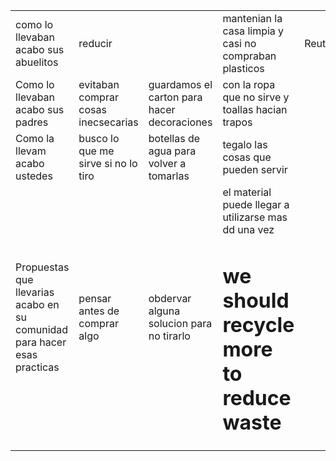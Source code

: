 <DOCTYPE html>
<html>

<head>
     <title>tabla de cultura digital </title>
</head>
<body>
<table>
<tr>
<td>como lo llevaban acabo sus abuelitos</td> 
<td>reducir<td>
                                        <td>mantenian la casa limpia y casi no compraban plasticos</td> <td>Reutilizar</td> <td>reutilizaban botellas para guardar el agua</td> <td>Reciclar</td> <td>guardaban las botellas para usar despue</td>
<tr>


<td>Como lo llevaban acabo sus padres</td><td>evitaban comprar cosas inecsecarias</td> 
<td>guardamos el carton para hacer decoraciones</td>  

<td>con la ropa que no sirve y toallas hacian trapos</td>

<tr>

<td>Como la llevam acabo ustedes</td> <td>busco lo que me sirve si no lo tiro</td> <td>botellas de agua para volver a tomarlas</td> <td>tegalo las cosas que pueden servir</td>

<tr>

<td>Propuestas que llevarias acabo en su comunidad para hacer esas practicas</td> <td>pensar antes de comprar algo</td> <td> obdervar alguna solucion para no tirarlo</td> <td>el material puede llegar a utilizarse mas dd una vez

<h1> we should recycle more to reduce waste</h1>